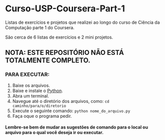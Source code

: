 # Curso-USP-Coursera-Part-1

Listas de exercícios e projetos que realizei ao longo do curso de Ciência da Computação parte 1 do Coursera.

São cerca de 6 listas de exercícios e 2 mini projetos.

## NOTA: ESTE REPOSITÓRIO NÃO ESTÁ TOTALMENTE COMPLETO.

### PARA EXECUTAR:

1. Baixe os arquivos.
2. Baixe e instale o [Python](https://www.python.org/downloads/).
3. Abra um terminal.
4. Navegue até o diretório dos arquivos, como: ```cd caminho/para/o/diretorio```
5. Execute o seguinte comando: ```python nome_do_arquivo.py```
6. Faça oque o programa pedir.

#### Lembre-se bem de mudar as sugestões de comando para o local ou arquivo para o qual você deseja ir ou executar.
